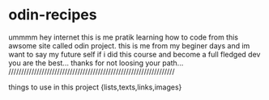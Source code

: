 # odin-recipes
ummmm hey internet
this is me pratik
learning how to code from this awsome site called odin project.
this is me from my beginer days and im want to say my future self
if i did this course and become a full fledged dev
you are the best...
thanks for not loosing your path...
/////////////////////////////////////////////////////////////////

things to use in this project
{lists,texts,links,images}